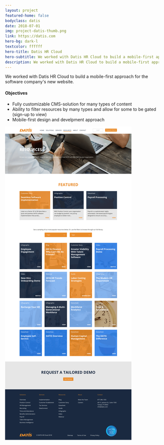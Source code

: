 ```yaml
---
layout: project
featured-home: false
bodyclass: datis
date: 2018-07-01
img: project-datis-thumb.png
link: https://datis.com
hero-bg: dark-l
textcolor: ffffff
hero-title: Datis HR Cloud
hero-subtitle: We worked with Datis HR Cloud to build a mobile-first approach for the software company's new website.
description: We worked with Datis HR Cloud to build a mobile-first approach for the software company's new website.
---
```


We worked with Datis HR Cloud to build a mobile-first approach for the software company's new website.

#### Objectives

- Fully customizable CMS-solution for many types of content
- Ability to filter resources by many types and allow for some to be gated (sign-up to view)
- Mobile-first design and develpment approach

![datis resources](/assets/images/project-datis-resources.png)
